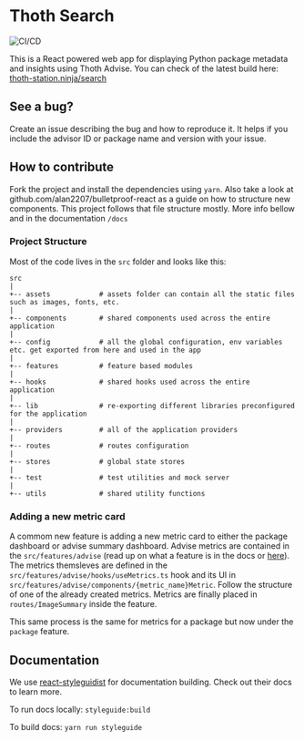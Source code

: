 # Thoth Search
![CI/CD](https://github.com/thoth-station/search/workflows/CI/CD/badge.svg)


This is a React powered web app for displaying Python package metadata and insights using Thoth Advise.
You can check of the latest build here: [thoth-station.ninja/search](https://thoth-station.ninja/search)

## See a bug?
Create an issue describing the bug and how to reproduce it. It helps if you include the advisor ID or package name and version with your issue.

## How to contribute
Fork the project and install the dependencies using `yarn`. Also take a look at github.com/alan2207/bulletproof-react as a guide on how to structure new components.
This project follows that file structure mostly. More info bellow and in the documentation `/docs`

### Project Structure

Most of the code lives in the `src` folder and looks like this:

```text
src
|
+-- assets            # assets folder can contain all the static files such as images, fonts, etc.
|
+-- components        # shared components used across the entire application
|
+-- config            # all the global configuration, env variables etc. get exported from here and used in the app
|
+-- features          # feature based modules
|
+-- hooks             # shared hooks used across the entire application
|
+-- lib               # re-exporting different libraries preconfigured for the application
|
+-- providers         # all of the application providers
|
+-- routes            # routes configuration
|
+-- stores            # global state stores
|
+-- test              # test utilities and mock server
|
+-- utils             # shared utility functions
```

### Adding a new metric card
A commom new feature is adding a new metric card to either the package dashboard or advise summary dashboard.
Advise metrics are contained in the `src/features/advise` (read up on what a feature is in the docs or [here](https://github.com/alan2207/bulletproof-react/blob/master/docs/project-structure.md)). The metrics themsleves are defined in the `src/features/advise/hooks/useMetrics.ts` hook and its UI in `src/features/advise/components/{metric_name}Metric`. Follow the structure of one of the already created metrics. Metrics are finally placed in `routes/ImageSummary` inside the feature.

This same process is the same for metrics for a package but now under the `package` feature.

## Documentation
We use [react-styleguidist](https://react-styleguidist.js.org/) for documentation building. Check out their docs to learn more.

To run docs locally: `styleguide:build`

To build docs: `yarn run styleguide`
